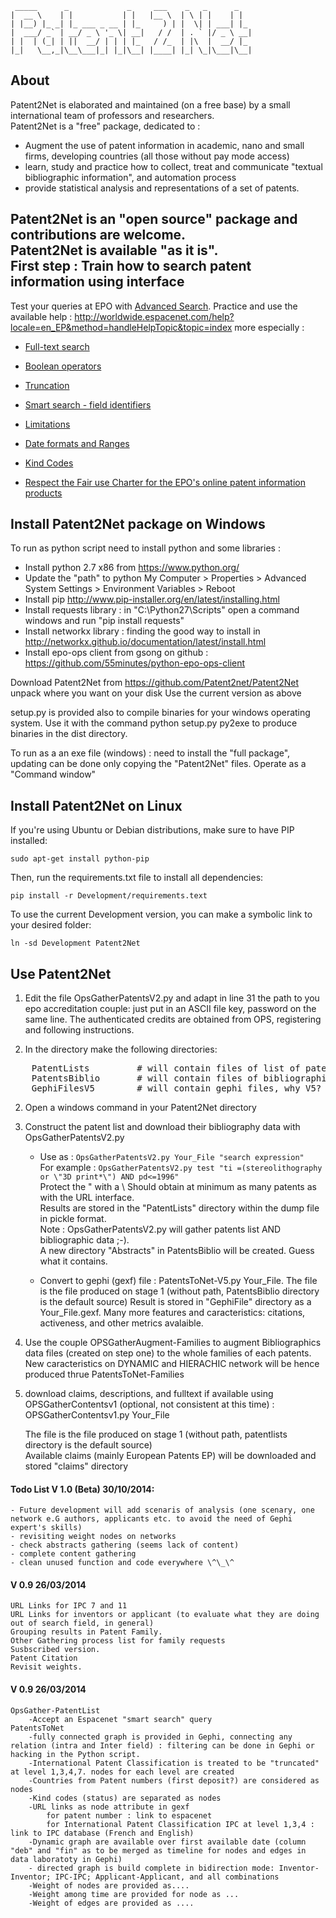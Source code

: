      _____      _             _     ___    _   _      _
    |  __ \    | |           | |   |__ \  | \ | |    | |
    | |__) |_ _| |_ ___ _ __ | |_     ) | |  \| | ___| |_
    |  ___/ _` | __/ _ \ '_ \| __|   / /  | . ` |/ _ \ __|
    | |  | (_| | ||  __/ | | | |_   / /_  | |\  |  __/ |_
    |_|   \__,_|\__\___|_| |_|\__| |____| |_| \_|\___|\__|

About
-----

Patent2Net is elaborated and maintained (on a free base) by a small international team of professors and researchers.  
Patent2Net is a "free" package, dedicated to :

* Augment the use of patent information in academic, nano and small firms, developing countries (all those without pay mode access)
* learn, study and practice how to collect, treat and communicate "textual bibliographic information", and automation process
* provide statistical analysis and representations of a set of patents.

Patent2Net is an "open source" package and contributions are welcome.  
Patent2Net is available "as it is".  
First step : Train how to search patent information using interface
-------------------------------------------------------------------

Test your queries at EPO with [Advanced Search](http://worldwide.espacenet.com/advancedSearch?locale=en_EP "Advanced Search"). Practice and use the available help :
http://worldwide.espacenet.com/help?locale=en_EP&method=handleHelpTopic&topic=index
more especially :

* [Full-text search](http://worldwide.espacenet.com/help?locale=en_EP&method=handleHelpTopic&topic=&lt;fulltext&gt;&lt;/fulltext&gt;)

* [Boolean operators](http://worldwide.espacenet.com/help?locale=en_EP&method=handleHelpTopic&topic=booleans)

* [Truncation](http://worldwide.espacenet.com/help?locale=en_EP&method=handleHelpTopic&topic=truncation)

* [Smart search - field identifiers](http://worldwide.espacenet.com/help?locale=en_EP&method=handleHelpTopic&topic=fieldidentifier)

* [Limitations](http://worldwide.espacenet.com/help?locale=en_EP&method=handleHelpTopic&topic=limitations)

* [Date formats and Ranges](http://worldwide.espacenet.com/help?locale=en_EP&method=handleHelpTopic&topic=dateformats)

* [Kind Codes](http://worldwide.espacenet.com/help?locale=en_EP&method=handleHelpTopic&topic=kindcodes)

* [Respect the Fair use Charter for the EPO's online patent information products](http://www.epo.org/searching/free/fair-use.html)

Install Patent2Net package on Windows
-------------------------------------

To run as python script need to install python and some libraries :

* Install python 2.7 x86  from https://www.python.org/
* Update the "path" to python My Computer > Properties > Advanced System Settings > Environment Variables > Reboot
* Install pip http://www.pip-installer.org/en/latest/installing.html
* Install requests library : in "C:\Python27\Scripts" open a command windows and run "pip install requests"
* Install networkx library : finding the good way to install in http://networkx.github.io/documentation/latest/install.html
* Install epo-ops client from gsong on github : https://github.com/55minutes/python-epo-ops-client

Download Patent2Net from https://github.com/Patent2net/Patent2Net unpack where you want on your disk
Use the current version as above

setup.py is provided also to compile binaries for your windows operating system. Use it with the command python setup.py py2exe to produce binaries in the dist directory.

To run as a an exe file (windows) : need to install the "full package", updating can be done only copying the "Patent2Net" files. Operate as a "Command window"


Install Patent2Net on Linux
---------------------------

If you're using Ubuntu or Debian distributions, make sure to have PIP installed:

    sudo apt-get install python-pip

Then, run the requirements.txt file to install all dependencies:

    pip install -r Development/requirements.text

To use the current Development version, you can make a symbolic link to your desired folder:

    ln -sd Development Patent2Net


Use Patent2Net
--------------

1. Edit the file OpsGatherPatentsV2.py and adapt in line 31 the path to you epo accreditation couple: just put in an ASCII file key, password on the same line.
The authenticated credits are obtained from OPS, registering and following instructions.

 1. In the directory make the following directories:
<pre>
    PatentLists 		# will contain files of list of patents
    PatentsBiblio 		# will contain files of bibliographic data
    GephiFilesV5		# will contain gephi files, why V5? Good question my friend.
</pre>

 2. Open a windows command in your Patent2Net directory

2. Construct the patent list and download their bibliography data with OpsGatherPatentsV2.py
	* Use as : ```OpsGatherPatentsV2.py Your_File "search expression"```  
    For example : ```OpsGatherPatentsV2.py test "ti =(stereolithography or \"3D print*\") AND pd<=1996"```  
    Protect the " with a \ Should obtain at minimum as many patents as with the URL interface.  
    Results are stored in the "PatentLists" directory within the dump file in pickle format.      
    Note : OpsGatherPatentsV2.py will gather patents list AND bibliographic data ;-).      
	A new directory "Abstracts" in PatentsBiblio will be created. Guess what it contains.

    * Convert to gephi (gexf) file : PatentsToNet-V5.py Your_File.
	The file is the file produced on stage 1 (without path, PatentsBiblio directory is the default source)
	Result is stored in "GephiFile" directory as a Your_File.gexf.
	Many more features and caracteristics: citations, activeness, and other metrics avalaible.

3. Use the couple OPSGatherAugment-Families to augment Bibliographics data files (created on step one) to the whole families of each patents.
New caracteristics on DYNAMIC and HIERACHIC network will be hence produced thrue PatentsToNet-Families

4. download claims, descriptions, and fulltext if available using OPSGatherContentsv1  (optional, not consistent at this time) : OPSGatherContentsv1.py Your_File

	The file is the file produced on stage 1 (without path, patentlists directory is the default source)  
	Available claims (mainly European Patents EP) will be downloaded and stored "claims" directory


#### Todo List V 1.0 (Beta) 30/10/2014:
	- Future development will add scenaris of analysis (one scenary, one network e.G authors, applicants etc. to avoid the need of Gephi expert's skills)
	- revisiting weight nodes on networks
	- check abstracts gathering (seems lack of content)
	- complete content gathering
	- clean unused function and code everywhere \^\_\^




#### V 0.9 26/03/2014

	URL Links for IPC 7 and 11
	URL Links for inventors or applicant (to evaluate what they are doing out of search field, in general)
	Grouping results in Patent Family.
	Other Gathering process list for family requests
	Susbscribed version.
	Patent Citation
	Revisit weights.

#### V 0.9 26/03/2014

	OpsGather-PatentList
		-Accept an Espacenet "smart search" query
	PatentsToNet
		-fully connected graph is provided in Gephi, connecting any relation (intra and Inter field) : filtering can be done in Gephi or hacking in the Python script.
		-International Patent Classification is treated to be "truncated" at level 1,3,4,7. nodes for each level are created
		-Countries from Patent numbers (first deposit?) are considered as nodes
		-Kind codes (status) are separated as nodes
		-URL links as node attribute in gexf
			for patent number : link to espacenet
			for International Patent Classification IPC at level 1,3,4 : link to IPC database (French and English)
		-Dynamic graph are available over first available date (column "deb" and "fin" as to be merged as timeline for nodes and edges in data laboratoty in Gephi)
		- directed graph is build complete in bidirection mode: Inventor-Inventor; IPC-IPC; Applicant-Applicant, and all combinations
		-Weight of nodes are provided as....
		-Weight among time are provided for node as ...
		-Weight of edges are provided as ....
